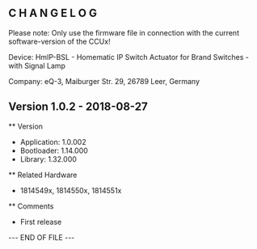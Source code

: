 ﻿C H A N G E L O G
-----------------
 
Please note: Only use the firmware file in connection with the current software-version of the CCUx!

Device:   HmIP-BSL - Homematic IP Switch Actuator for Brand Switches - with Signal Lamp
 
Company:  eQ-3, Maiburger Str. 29, 26789 Leer, Germany


Version 1.0.2 - 2018-08-27
--------------------------------------------------------------

** Version
   * Application: 1.0.002
   * Bootloader:  1.14.000
   * Library:     1.32.000
 
** Related Hardware
   * 1814549x, 1814550x, 1814551x
 
** Comments
   * First release

--- END OF FILE ---
